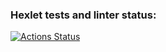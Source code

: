 ### Hexlet tests and linter status:
[![Actions Status](https://github.com/ramzesnic/java-project-lvl4/workflows/hexlet-check/badge.svg)](https://github.com/ramzesnic/java-project-lvl4/actions)